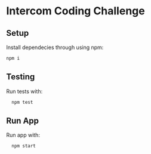 # Intercom Coding Challenge


## Setup

Install dependecies through using npm:

```bash
npm i
```


## Testing

Run tests with:

```bash
  npm test
```


## Run App

Run app with:

```bash
  npm start
```


